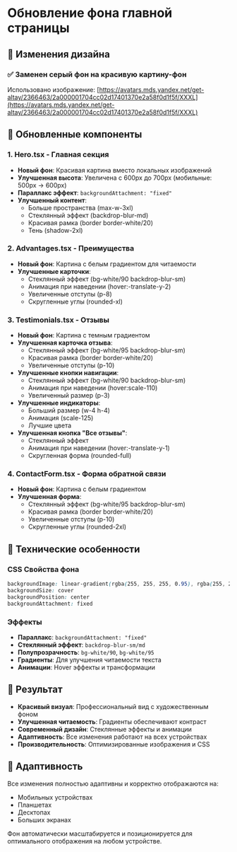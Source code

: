 # Обновление фона главной страницы

## 🎨 Изменения дизайна

### ✅ Заменен серый фон на красивую картину-фон

Использовано изображение: [https://avatars.mds.yandex.net/get-altay/2366463/2a000001704cc02d17401370e2a58f0d1f5f/XXXL](https://avatars.mds.yandex.net/get-altay/2366463/2a000001704cc02d17401370e2a58f0d1f5f/XXXL)

## 🔧 Обновленные компоненты

### 1. **Hero.tsx** - Главная секция
- **Новый фон**: Красивая картина вместо локальных изображений
- **Улучшенная высота**: Увеличена с 600px до 700px (мобильные: 500px → 600px)
- **Параллакс эффект**: `backgroundAttachment: "fixed"`
- **Улучшенный контент**: 
  - Больше пространства (max-w-3xl)
  - Стеклянный эффект (backdrop-blur-md)
  - Красивая рамка (border border-white/20)
  - Тень (shadow-2xl)

### 2. **Advantages.tsx** - Преимущества
- **Новый фон**: Картина с белым градиентом для читаемости
- **Улучшенные карточки**:
  - Стеклянный эффект (bg-white/90 backdrop-blur-sm)
  - Анимация при наведении (hover:-translate-y-2)
  - Увеличенные отступы (p-8)
  - Скругленные углы (rounded-xl)

### 3. **Testimonials.tsx** - Отзывы
- **Новый фон**: Картина с темным градиентом
- **Улучшенная карточка отзыва**:
  - Стеклянный эффект (bg-white/95 backdrop-blur-sm)
  - Красивая рамка (border border-white/20)
  - Увеличенные отступы (p-10)
- **Улучшенные кнопки навигации**:
  - Стеклянный эффект (bg-white/90 backdrop-blur-sm)
  - Анимация при наведении (hover:scale-110)
  - Увеличенный размер (p-3)
- **Улучшенные индикаторы**:
  - Больший размер (w-4 h-4)
  - Анимация (scale-125)
  - Лучшие цвета
- **Улучшенная кнопка "Все отзывы"**:
  - Стеклянный эффект
  - Анимация при наведении (hover:-translate-y-1)
  - Скругленная форма (rounded-full)

### 4. **ContactForm.tsx** - Форма обратной связи
- **Новый фон**: Картина с белым градиентом
- **Улучшенная форма**:
  - Стеклянный эффект (bg-white/95 backdrop-blur-sm)
  - Красивая рамка (border border-white/20)
  - Увеличенные отступы (p-10)
  - Скругленные углы (rounded-2xl)

## 🎯 Технические особенности

### CSS Свойства фона
```css
backgroundImage: linear-gradient(rgba(255, 255, 255, 0.95), rgba(255, 255, 255, 0.9)), url('...')
backgroundSize: cover
backgroundPosition: center
backgroundAttachment: fixed
```

### Эффекты
- **Параллакс**: `backgroundAttachment: "fixed"`
- **Стеклянный эффект**: `backdrop-blur-sm/md`
- **Полупрозрачность**: `bg-white/90`, `bg-white/95`
- **Градиенты**: Для улучшения читаемости текста
- **Анимации**: Hover эффекты и трансформации

## 🌟 Результат

- **Красивый визуал**: Профессиональный вид с художественным фоном
- **Улучшенная читаемость**: Градиенты обеспечивают контраст
- **Современный дизайн**: Стеклянные эффекты и анимации
- **Адаптивность**: Все изменения работают на всех устройствах
- **Производительность**: Оптимизированные изображения и CSS

## 📱 Адаптивность

Все изменения полностью адаптивны и корректно отображаются на:
- Мобильных устройствах
- Планшетах  
- Десктопах
- Больших экранах

Фон автоматически масштабируется и позиционируется для оптимального отображения на любом устройстве.

